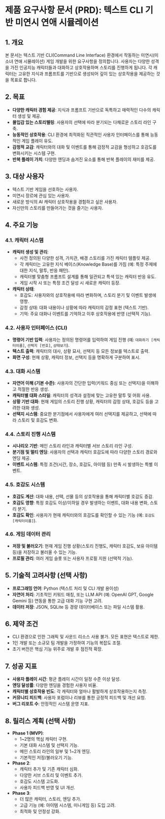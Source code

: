 # 제품 요구사항 문서 (PRD): 텍스트 CLI 기반 미연시 연애 시뮬레이션

## 1. 개요

본 문서는 텍스트 기반 CLI(Command Line Interface) 환경에서 작동하는 미연시(미소녀 연애 시뮬레이션) 게임 개발을 위한 요구사항을 정의합니다. 사용자는 다양한 성격을 가진 인공지능 캐릭터들과 대화하고 상호작용하며 스토리를 진행하게 됩니다. 각 캐릭터는 고유한 지식과 프롬프트를 기반으로 생성되어 깊이 있는 상호작용을 제공하는 것을 목표로 합니다.

## 2. 목표

* **다양한 캐릭터 경험 제공**: 지식과 프롬프트 기반으로 독특하고 매력적인 다수의 캐릭터 생성 및 제공.
* **몰입감 있는 스토리텔링**: 사용자의 선택에 따라 분기되는 다채로운 스토리 라인 구축.
* **능동적인 상호작용**: CLI 환경에 최적화된 직관적인 사용자 인터페이스를 통해 능동적인 게임 플레이 유도.
* **감정적 교감**: 캐릭터와의 대화 및 이벤트를 통해 감정적 교감을 형성하고 호감도를 변화시키는 시스템 구현.
* **반복 플레이 가치**: 다양한 엔딩과 숨겨진 요소를 통해 반복 플레이의 재미를 제공.

## 3. 대상 사용자

* 텍스트 기반 게임을 선호하는 사용자.
* 미연시 장르에 관심 있는 사용자.
* 새로운 방식의 AI 캐릭터 상호작용을 경험하고 싶은 사용자.
* 자신만의 스토리를 만들어가는 것을 즐기는 사용자.

## 4. 주요 기능

### 4.1. 캐릭터 시스템

* **캐릭터 생성 및 관리**:
  * 사전 정의된 다양한 성격, 가치관, 배경 스토리를 가진 캐릭터 템플릿 제공.
  * 각 캐릭터는 고유한 지식 베이스(Knowledge Base)를 가짐 (예: 특정 주제에 대한 지식, 말투, 반응 패턴).
  * 캐릭터별 맞춤형 프롬프트 설계를 통해 일관되고 특색 있는 캐릭터 반응 유도.
  * 게임 시작 시 또는 특정 조건 달성 시 새로운 캐릭터 등장.
* **캐릭터 상태**:
  * 호감도: 사용자와의 상호작용에 따라 변화하며, 스토리 분기 및 이벤트 발생에 영향.
  * 감정 상태: 대화 내용이나 상황에 따라 캐릭터의 감정 표현 (텍스트 기반).
  * 기억: 주요 대화나 이벤트를 기억하고 이후 상호작용에 반영 (선택적 기능).

### 4.2. 사용자 인터페이스 (CLI)

* **명령어 기반 입력**: 사용자는 정의된 명령어를 입력하여 게임 진행 (예: `대화하기 [캐릭터이름]`, `선택지 [번호]`, `상태보기`).
* **텍스트 출력**: 캐릭터의 대사, 상황 묘사, 선택지 등 모든 정보를 텍스트로 출력.
* **화면 구성**: 현재 상황, 캐릭터 정보, 선택지 등을 명확하게 구분하여 표시.

### 4.3. 대화 시스템

* **자연어 이해 (기본 수준)**: 사용자의 간단한 입력(키워드 중심 또는 선택지)을 이해하고 적절한 반응 생성.
* **캐릭터별 대화 스타일**: 캐릭터의 성격과 설정에 맞는 고유한 말투 및 어휘 사용.
* **상황 기반 대화**: 현재 게임의 스토리 진행 상황, 캐릭터의 감정 상태, 호감도 등을 고려한 대화 생성.
* **선택지 시스템**: 중요한 분기점에서 사용자에게 여러 선택지를 제공하고, 선택에 따라 스토리 및 호감도 변화.

### 4.4. 스토리 진행 시스템

* **시나리오 기반**: 메인 스토리 라인과 캐릭터별 서브 스토리 라인 구성.
* **분기점 및 멀티 엔딩**: 사용자의 선택과 캐릭터 호감도에 따라 다양한 스토리 경로와 엔딩 제공.
* **이벤트 시스템**: 특정 조건(시간, 장소, 호감도, 아이템 등) 만족 시 발생하는 특별 이벤트.

### 4.5. 호감도 시스템

* **호감도 계산**: 대화 내용, 선택, 선물 등의 상호작용을 통해 캐릭터별 호감도 증감.
* **호감도 영향**: 특정 호감도 이상/이하일 경우 발생하는 이벤트, 대화 내용 변화, 스토리 분기.
* **호감도 확인**: 사용자가 현재 캐릭터와의 호감도를 확인할 수 있는 기능 (예: `호감도 [캐릭터이름]`).

### 4.6. 게임 데이터 관리

* **저장 및 불러오기**: 현재 게임 진행 상황(스토리 진행도, 캐릭터 호감도, 보유 아이템 등)을 저장하고 불러올 수 있는 기능.
* **프로필 관리**: 여러 게임 슬롯 또는 사용자 프로필 지원 (선택적 기능).

## 5. 기술적 고려사항 (선택 사항)

* **프로그래밍 언어**: Python (텍스트 처리 및 CLI 개발 용이성)
* **자연어 처리**: 기초적인 키워드 매칭, 또는 LLM API (예: OpenAI GPT, Google Gemini 등) 연동을 통한 고급 대화 기능 구현 고려.
* **데이터 저장**: JSON, SQLite 등 경량 데이터베이스 또는 파일 시스템 활용.

## 6. 제약 조건

* CLI 환경으로 인한 그래픽 및 사운드 리소스 사용 불가. 모든 표현은 텍스트로 제한.
* 1인 개발 또는 소규모 팀 개발을 가정하여 기능의 복잡도 조절.
* 초기 버전은 핵심 기능 위주로 개발 후 점진적 확장.

## 7. 성공 지표

* **사용자 플레이 시간**: 평균 플레이 시간이 일정 수준 이상 달성.
* **엔딩 달성률**: 다양한 엔딩을 경험한 사용자 비율.
* **캐릭터별 상호작용 빈도**: 각 캐릭터와 얼마나 활발하게 상호작용하는지 측정.
* **커뮤니티 피드백**: 사용자 포럼이나 리뷰를 통한 긍정적 피드백 및 개선 요청.
* **버그 리포트 수**: 안정적인 시스템 운영 지표.

## 8. 릴리스 계획 (선택 사항)

* **Phase 1 (MVP)**:
  * 1~2명의 핵심 캐릭터 구현.
  * 기본 대화 시스템 및 선택지 기능.
  * 메인 스토리 라인의 일부 및 1~2개 엔딩.
  * 기본적인 저장/불러오기 기능.
* **Phase 2**:
  * 캐릭터 추가 및 기존 캐릭터 심화.
  * 다양한 서브 스토리 및 이벤트 추가.
  * 호감도 시스템 고도화.
  * 사용자 피드백 반영 및 UI 개선.
* **Phase 3**:
  * 더 많은 캐릭터, 스토리, 엔딩 추가.
  * 고급 기능 (예: 아이템 시스템, 미니게임 등) 도입 고려.
  * 최적화 및 안정성 강화.
